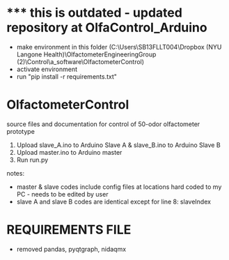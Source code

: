 # *** this is outdated  - updated repository at OlfaControl_Arduino


- make environment in this folder (C:\Users\SB13FLLT004\Dropbox (NYU Langone Health)\OlfactometerEngineeringGroup (2)\Control\a_software\OlfactometerControl)
- activate environment
- run "pip install -r requirements.txt"


# OlfactometerControl
source files and documentation for control of 50-odor olfactometer prototype


1. Upload slave_A.ino to Arduino Slave A & slave_B.ino to Arduino Slave B
2. Upload master.ino to Arduino master
3. Run run.py




notes:
- master & slave codes include config files at locations hard coded to my PC - needs to be edited by user
- slave A and slave B codes are identical except for line 8: slaveIndex



# REQUIREMENTS FILE
- removed pandas, pyqtgraph, nidaqmx
